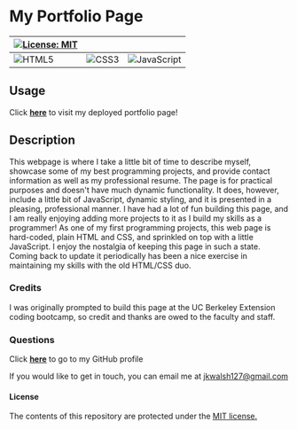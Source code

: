 # My Portfolio Page

| [![License: MIT](https://img.shields.io/badge/License-MIT-yellow.svg)](https://opensource.org/licenses/MIT) |  |  |
| --- | --- | --- |
| ![HTML5](https://img.shields.io/badge/HTML5-E34F26?style=for-the-badge&logo=html5&logoColor=white) | ![CSS3](https://img.shields.io/badge/CSS-239120?&style=for-the-badge&logo=css3&logoColor=white) | ![JavaScript](https://img.shields.io/badge/JavaScript-F7DF1E?style=for-the-badge&logo=javascript&logoColor=black) |

## Usage
Click <a href="https://fierce-reef-46335.herokuapp.com/" target="_blank">**here**<a> to visit my deployed portfolio page!

## Description

This webpage is where I take a little bit of time to describe myself, showcase some of my best programming projects, and provide contact information as well as my professional resume. The page is for practical purposes and doesn't have much dynamic functionality. It does, however, include a little bit of JavaScript, dynamic styling, and it is presented in a pleasing, professional manner. I have had a lot of fun building this page, and I am really enjoying adding more projects to it as I build my skills as a programmer!
As one of my first programming projects, this web page is hard-coded, plain HTML and CSS, and sprinkled on top with a little JavaScript. I enjoy the nostalgia of keeping this page in such a state. Coming back to update it periodically has been a nice exercise in maintaining my skills with the old HTML/CSS duo.


### Credits
I was originally prompted to build this page at the UC Berkeley Extension coding bootcamp, so credit and thanks are owed to the faculty and staff.

### Questions
Click <a href="https://github.com/jkwalsh127" target="_blank">**here**<a> to go to my GitHub profile

If you would like to get in touch, you can email me at <a href="mailto:jkwalsh127@gmail.com" target="_blank">jkwalsh127@gmail.com</a>

#### License
The contents of this repository are protected under the <a href="https://opensource.org/licenses/MIT">MIT license.</a>